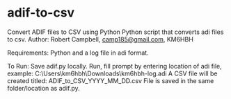 # adif-to-csv
Convert ADIF files to CSV using Python
Python script that converts adi files to csv.
Author: Robert Campbell, camp185@gmail.com, KM6HBH

Requirements: Python and a log file in adi format.

To Run: 
Save adif.py locally. 
Run, fill prompt by entering location of adi file, example: C:\Users\km6hbh\Downloads\km6hbh-log.adi
A CSV file will be created titled: ADIF_to_CSV_YYYY_MM_DD.csv
File is saved in the same folder/location as adif.py.
